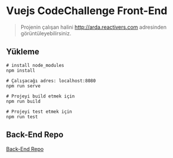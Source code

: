 # Vuejs CodeChallenge Front-End

> Projenin çalışan halini http://arda.reactivers.com adresinden görüntüleyebilirsiniz.

## Yükleme

```
# install node_modules
npm install

# Çalışacağı adres: localhost:8080
npm run serve

# Projeyi build etmek için
npm run build

# Projeyi test etmek için
npm run test

```

## Back-End Repo
[Back-End Repo](https://github.com/ardadogan/CodeChallenge-BackEnd)
